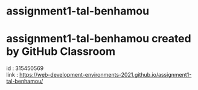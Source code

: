 # assignment1-tal-benhamou
# assignment1-tal-benhamou created by GitHub Classroom
id : 315450569
<br/>
link : https://web-development-environments-2021.github.io/assignment1-tal-benhamou/
